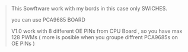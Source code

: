 > This Sowftware work with my bords in this case only SWICHES.
>
> you can use PCA9685 BOARD
>
> V1.0 work with 8 different OE PINs from CPU Board , so you have max 128 PWMs ( more is posible when you groupe diffrent PCA9685s on OE PINs )
